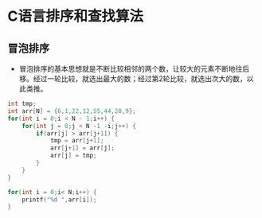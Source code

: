 # C语言排序和查找算法

## 冒泡排序
+ 冒泡排序的基本思想就是不断比较相邻的两个数，让较大的元素不断地往后移。经过一轮比较，就选出最大的数；经过第2轮比较，就选出次大的数，以此类推。
```C
int tmp;
int arr[N] = {6,1,22,12,55,44,20,9};
for(int i = 0;i < N - 1;i++) {
	for(int j = 0;j < N -1 -i;j++) {
		if(arr[j] > arr[j+1]) {
			tmp = arr[j+1];
			arr[j+1] = arr[j];
			arr[j] = tmp;
		}
	}
}

for(int i = 0;i< N;i++) {
	printf("%d ",arr[i]);
}
```
